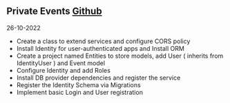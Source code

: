 ## Private Events [Github]('https://github.com/ramirez-alberto/PrivateEvents.git')

26-10-2022
* Create a class to extend services and configure CORS policy
* Install Identity for user-authenticated apps and Install ORM 
* Create a project named Entities to store models, add User ( inherits from IdentityUser ) and Event model
* Configure Identity and add Roles
* Install DB provider dependencies and register the service
* Register the Identity Schema via Migrations
* Implement basic Login and User registration
